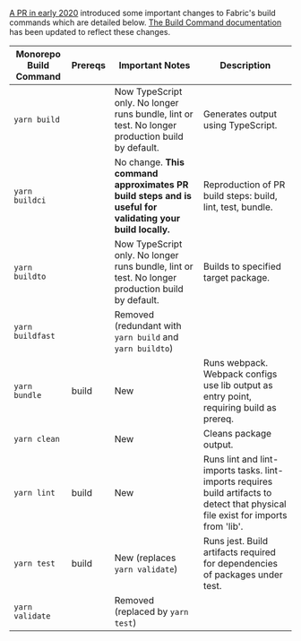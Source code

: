 [A PR in early 2020](https://github.com/microsoft/fluentui/pull/11574) introduced some important changes to Fabric's build commands which are detailed below. [The Build Command documentation](Build-Commands) has been updated to reflect these changes.

| Monorepo Build Command | Prereqs | Important Notes                                                                                          | Description                                                                                                                        |
| ---------------------- | ------- | -------------------------------------------------------------------------------------------------------- | ---------------------------------------------------------------------------------------------------------------------------------- |
| `yarn build`           |         | Now TypeScript only. No longer runs bundle, lint or test. No longer production build by default.         | Generates output using TypeScript.                                                                                                 |
| `yarn buildci`         |         | No change. **This command approximates PR build steps and is useful for validating your build locally.** | Reproduction of PR build steps: build, lint, test, bundle.                                                                         |
| `yarn buildto`         |         | Now TypeScript only. No longer runs bundle, lint or test. No longer production build by default.         | Builds to specified target package.                                                                                                |
| `yarn buildfast`       |         | Removed (redundant with `yarn build` and `yarn buildto`)                                                 |                                                                                                                                    |
| `yarn bundle`          | build   | New                                                                                                      | Runs webpack. Webpack configs use lib output as entry point, requiring build as prereq.                                            |
| `yarn clean`           |         | New                                                                                                      | Cleans package output.                                                                                                             |
| `yarn lint`            | build   | New                                                                                                      | Runs lint and lint-imports tasks. lint-imports requires build artifacts to detect that physical file exist for imports from 'lib'. |
| `yarn test`            | build   | New (replaces `yarn validate`)                                                                           | Runs jest. Build artifacts required for dependencies of packages under test.                                                       |
| `yarn validate`        |         | Removed (replaced by `yarn test`)                                                                        |                                                                                                                                    |
